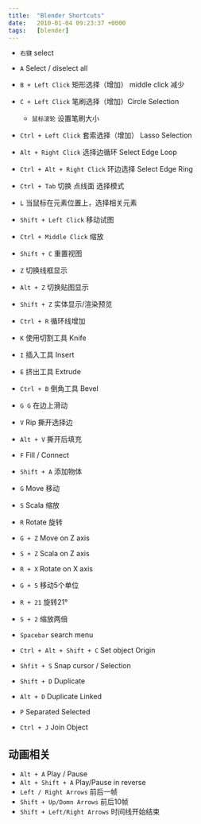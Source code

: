 ```yaml
---
title:  "Blender Shortcuts"
date:   2010-01-04 09:23:37 +0000
tags:   [blender]
---
```


- `右键` select
- `A` Select / diselect all
- `B + Left Click` 矩形选择（增加） middle click 减少
- `C + Left Click` 笔刷选择（增加）Circle Selection
  - `鼠标滚轮` 设置笔刷大小
- `Ctrl + Left Click` 套索选择（增加） Lasso Selection
- `Alt + Right Click` 选择边循环 Select Edge Loop
- `Ctrl + Alt + Right Click` 环边选择 Select Edge Ring
- `Ctrl + Tab` 切换 点线面 选择模式
- `L` 当鼠标在元素位置上，选择相关元素
- `Shift + Left Click` 移动试图
- `Ctrl + Middle Click` 缩放


- `Shift + C` 重置视图
- `Z` 切换线框显示
- `Alt + Z` 切换贴图显示
- `Shift + Z` 实体显示/渲染预览
- `Ctrl + R` 循环线增加
- `K` 使用切割工具 Knife
- `I` 插入工具 Insert 
- `E` 挤出工具 Extrude
- `Ctrl + B` 倒角工具 Bevel
- `G G` 在边上滑动
- `V` Rip 撕开选择边
- `Alt + V` 撕开后填充
- `F` Fill / Connect


- `Shift + A` 添加物体
- `G` Move 移动
- `S` Scala 缩放
- `R` Rotate 旋转
- `G + Z` Move on Z axis
- `S + Z` Scala on Z axis
- `R + X` Rotate on X axis
- `G + 5` 移动5个单位
- `R + 21` 旋转21°
- `S + 2` 缩放两倍
- `Spacebar` search menu
- `Ctrl + Alt + Shift + C` Set object Origin
- `Shfit + S` Snap cursor / Selection
- `Shift + D` Duplicate
- `Alt + D` Duplicate Linked
- `P` Separated Selected
- `Ctrl + J` Join Object

## 动画相关

- `Alt + A` Play / Pause
- `Alt + Shift + A` Play/Pause in reverse
- `Left / Right Arrows` 前后一帧
- `Shift + Up/Domn Arrows` 前后10帧
- `Shift + Left/Right Arrows` 时间线开始结束
